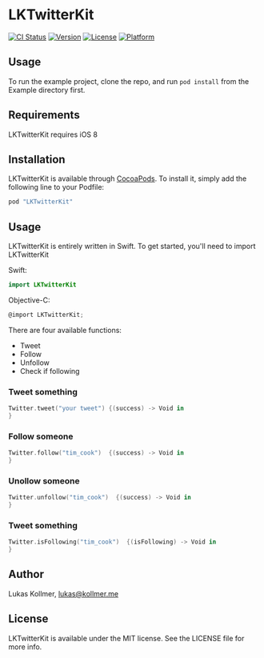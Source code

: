 # LKTwitterKit

[![CI Status](http://img.shields.io/travis/lukaskollmer/LKTwitterKit.svg?style=flat)](https://travis-ci.org/lukaskollmer/LKTwitterKit)
[![Version](https://img.shields.io/cocoapods/v/LKTwitterKit.svg?style=flat)](http://cocoapods.org/pods/LKTwitterKit)
[![License](https://img.shields.io/cocoapods/l/LKTwitterKit.svg?style=flat)](http://cocoapods.org/pods/LKTwitterKit)
[![Platform](https://img.shields.io/cocoapods/p/LKTwitterKit.svg?style=flat)](http://cocoapods.org/pods/LKTwitterKit)

## Usage

To run the example project, clone the repo, and run `pod install` from the Example directory first.

## Requirements

LKTwitterKit requires iOS 8

## Installation

LKTwitterKit is available through [CocoaPods](http://cocoapods.org). To install
it, simply add the following line to your Podfile:

```ruby
pod "LKTwitterKit"
```

## Usage

LKTwitterKit is entirely written in Swift.
To get started, you'll need to import LKTwitterKit

Swift:

```swift
import LKTwitterKit
```

Objective-C:

```objectivec
@import LKTwitterKit;
```


There are four available functions:

-  Tweet
-  Follow
-  Unfollow
-  Check if following


### Tweet something

```swift
Twitter.tweet("your tweet") {(success) -> Void in
}
```

### Follow someone

```swift
Twitter.follow("tim_cook")  {(success) -> Void in
}
```

### Unollow someone

```swift
Twitter.unfollow("tim_cook")  {(success) -> Void in
}
```

### Tweet something

```swift
Twitter.isFollowing("tim_cook")  {(isFollowing) -> Void in
}
```



## Author

Lukas Kollmer, lukas@kollmer.me

## License

LKTwitterKit is available under the MIT license. See the LICENSE file for more info.

